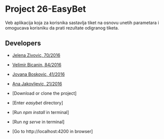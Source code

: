 # Project 26-EasyBet

Veb aplikacija koja za korisnika sastavlja tiket na osnovu unetih parametara i omogucava korisniku da prati rezultate odigranog tiketa.

## Developers

- [Jelena Zivovic, 70/2016](https://gitlab.com/jelena-zivovic)
- [Velimir Bicanin, 84/2016](https://gitlab.com/velimir97)
- [Jovana Boskovic, 41/2016](https://gitlab.com/jboskovic)
- [Ana Jakovljevic, 21/2016](https://gitlab.com/ana-jakovljevic)


- [Download or clone the project]
- [Enter *easybet* directory]
- [Run *npm install* in terminal]
- [Run *ng serve* in terminal] 
- [Go to http://localhost:4200 in browser]
